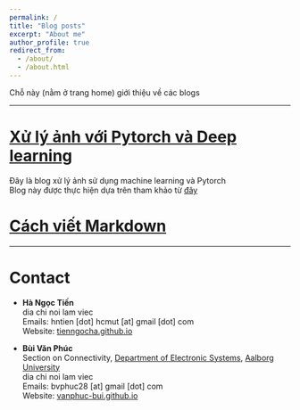 ```yaml
---
permalink: /
title: "Blog posts"
excerpt: "About me"
author_profile: true
redirect_from: 
  - /about/
  - /about.html
---
```


Chỗ này (nằm ở trang home) giới thiệu về các blogs

---
# [Xử lý ảnh với Pytorch và Deep learning](https://vanphuc-bui.github.io/MordenComputervision/year-archive/)
Đây là blog xử lý ảnh sử dụng machine learning và Pytorch \
Blog này được thực hiện dựa trên tham khảo từ [đây](https://books.google.dk/books?hl=en&lr=&id=GfILEAAAQBAJ&oi=fnd&pg=PP1&dq=modern+computer+vision+with+pytorch&ots=14aGcapVXB&sig=ZZqEK3RntAOau252eq3CchhjBik&redir_esc=y#v=onepage&q=modern%20computer%20vision%20with%20pytorch&f=false)

# [Cách viết Markdown](https://ashki23.github.io/markdown-latex.html#:~:text=We%20can%20use%20LaTeX%20to,a%20double%20%24%20to%20display%20equations)
---
# Contact

* **Hà Ngọc Tiến** \
dia chi noi lam viec \
Emails: hntien [dot] hcmut [at] gmail [dot] com \
Website: [tienngocha.github.io](https://tienngocha.github.io/)



* **Bùi Văn Phúc** \
Section on Connectivity,  [Department of Electronic Systems](https://www.es.aau.dk/), [Aalborg University](https://www.aau.dk/) \
dia chi noi lam viec \
Emails: bvphuc28 [at] gmail [dot] com \
Website: [vanphuc-bui.github.io](https://vanphuc-bui.github.io/)
